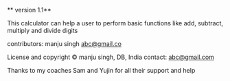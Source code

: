 ** version 1.1**

This calculator can help a user to perform basic functions like add, subtract, multiply and divide digits

contributors: manju singh abc@gmail.co

License and copyright
© manju singh, DB, India contact: abc@gmail.com

Thanks to my coaches Sam and Yujin for all their support and help
